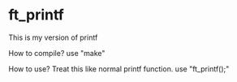 # ft_printf
This is my version of printf

How to compile? use "make"

How to use? Treat this like normal printf function. use "ft_printf();"
